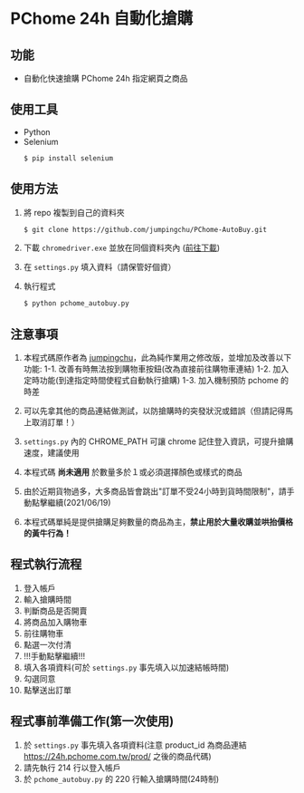 # PChome 24h 自動化搶購

## 功能

* 自動化快速搶購 PChome 24h 指定網頁之商品

## 使用工具

* Python
* Selenium
    ```bash
    $ pip install selenium
    ```

## 使用方法

1. 將 repo 複製到自己的資料夾
    ```bash
    $ git clone https://github.com/jumpingchu/PChome-AutoBuy.git
    ```

2. 下載 `chromedriver.exe` 並放在同個資料夾內 ([前往下載](http://chromedriver.storage.googleapis.com/index.html))
   
3. 在 `settings.py` 填入資料（請保管好個資）
   
4. 執行程式
    ```bash
    $ python pchome_autobuy.py
    ```

## 注意事項
1. 本程式碼原作者為 [jumpingchu](https://github.com/jumpingchu/PChome-AutoBuy)，此為純作業用之修改版，並增加及改善以下功能:
    1-1. 改善有時無法按到購物車按鈕(改為直接前往購物車連結)
    1-2. 加入定時功能(到達指定時間使程式自動執行搶購)
    1-3. 加入機制預防 pchome 的時差

2. 可以先拿其他的商品連結做測試，以防搶購時的突發狀況或錯誤（但請記得馬上取消訂單！）
   
3. `settings.py` 內的 CHROME_PATH 可讓 chrome 記住登入資訊，可提升搶購速度，建議使用
   
4. 本程式碼 **尚未適用** 於數量多於１或必須選擇顏色或樣式的商品

5. 由於近期貨物過多，大多商品皆會跳出"訂單不受24小時到貨時間限制"，請手動點擊繼續(2021/06/19)

6. 本程式碼單純是提供搶購足夠數量的商品為主，**禁止用於大量收購並哄抬價格的黃牛行為！**

## 程式執行流程
1. 登入帳戶
2. 輸入搶購時間
3. 判斷商品是否開賣
4. 將商品加入購物車
5. 前往購物車
6. 點選一次付清
7. !!!手動點擊繼續!!!
8. 填入各項資料(可於 `settings.py` 事先填入以加速結帳時間)
9. 勾選同意
10. 點擊送出訂單

## 程式事前準備工作(第一次使用)
1. 於 `settings.py` 事先填入各項資料(注意 product_id 為商品連結 https://24h.pchome.com.tw/prod/ 之後的商品代碼)
2. 請先執行 214 行以登入帳戶
3. 於 `pchome_autobuy.py` 的 220 行輸入搶購時間(24時制)

